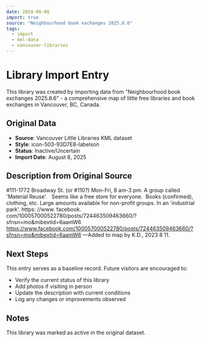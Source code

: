 ```yaml
---
date: 2024-08-08
import: true
source: "Neighbourhood book exchanges 2025.8.6"
tags:
  - import
  - kml-data
  - vancouver-libraries
---
```


# Library Import Entry

This library was created by importing data from "Neighbourhood book exchanges 2025.8.6" - a comprehensive map of little free libraries and book exchanges in Vancouver, BC, Canada.

## Original Data

- **Source**: Vancouver Little Libraries KML dataset
- **Style**: icon-503-93D7E8-labelson
- **Status**: Inactive/Uncertain
- **Import Date**: August 8, 2025

## Description from Original Source

#111-1772 Broadway St. (or #110?)
Mon-Fri, 8 am-3 pm.
A group called 'Material Reuse'.  
Seems like a free store for everyone.  
Books (confirmed), clothing, etc. 
Large amounts available for non-profit groups.
In an 'industrial park'.
https: //www. facebook. com/100057000522780/posts/724463509463660/?sfnsn=mo&mibextid=6aamW6
https://www.facebook.com/100057000522780/posts/724463509463660/?sfnsn=mo&mibextid=6aamW6
—Added to map by K.D., 2023 8 11.  



## Next Steps

This entry serves as a baseline record. Future visitors are encouraged to:
- Verify the current status of this library
- Add photos if visiting in person
- Update the description with current conditions
- Log any changes or improvements observed

## Notes

This library was marked as active in the original dataset.
